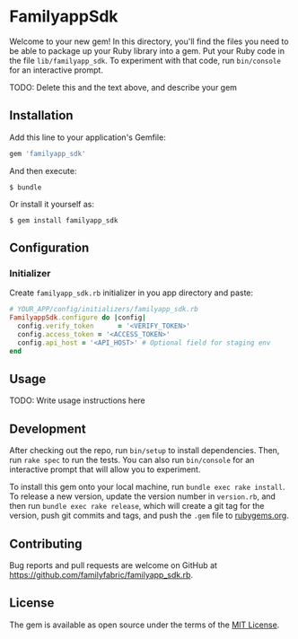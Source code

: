 # FamilyappSdk

Welcome to your new gem! In this directory, you'll find the files you need to be able to package up your Ruby library into a gem. Put your Ruby code in the file `lib/familyapp_sdk`. To experiment with that code, run `bin/console` for an interactive prompt.

TODO: Delete this and the text above, and describe your gem

## Installation

Add this line to your application's Gemfile:

```ruby
gem 'familyapp_sdk'
```

And then execute:

    $ bundle

Or install it yourself as:

    $ gem install familyapp_sdk

## Configuration

### Initializer

Create `familyapp_sdk.rb` initializer in you app directory and paste:

```ruby
# YOUR_APP/config/initializers/familyapp_sdk.rb
FamilyappSdk.configure do |config|
  config.verify_token      = '<VERIFY_TOKEN>'
  config.access_token = '<ACCESS_TOKEN>'
  config.api_host = '<API_HOST>' # Optional field for staging env
end
```

## Usage

TODO: Write usage instructions here

## Development

After checking out the repo, run `bin/setup` to install dependencies. Then, run `rake spec` to run the tests. You can also run `bin/console` for an interactive prompt that will allow you to experiment.

To install this gem onto your local machine, run `bundle exec rake install`. To release a new version, update the version number in `version.rb`, and then run `bundle exec rake release`, which will create a git tag for the version, push git commits and tags, and push the `.gem` file to [rubygems.org](https://rubygems.org).

## Contributing

Bug reports and pull requests are welcome on GitHub at https://github.com/familyfabric/familyapp_sdk.rb.

## License

The gem is available as open source under the terms of the [MIT License](http://opensource.org/licenses/MIT).
